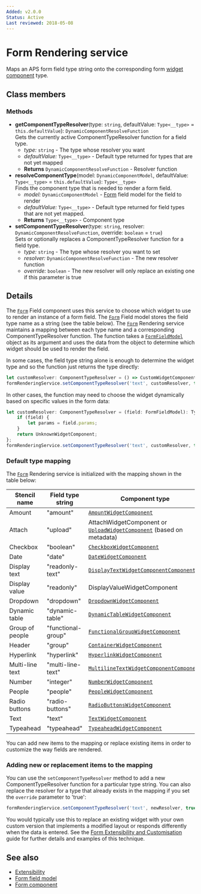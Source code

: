 ```yaml
---
Added: v2.0.0
Status: Active
Last reviewed: 2018-05-08
---
```


# Form Rendering service

Maps an APS form field type string onto the corresponding form [widget component](../insights/widget.component.md) type.

## Class members

### Methods

-   **getComponentTypeResolver**(type: `string`, defaultValue: `Type<__type>` = `this.defaultValue`): `DynamicComponentResolveFunction`<br/>
    Gets the currently active ComponentTypeResolver function for a field type.
    -   _type:_ `string`  - The type whose resolver you want
    -   _defaultValue:_ `Type<__type>`  - Default type returned for types that are not yet mapped
    -   **Returns** `DynamicComponentResolveFunction` - Resolver function
-   **resolveComponentType**(model: `DynamicComponentModel`, defaultValue: `Type<__type>` = `this.defaultValue`): `Type<__type>`<br/>
    Finds the component type that is needed to render a form field.
    -   _model:_ `DynamicComponentModel`  - [Form](lib/process-services/task-list/models/form.model.ts) field model for the field to render
    -   _defaultValue:_ `Type<__type>`  - Default type returned for field types that are not yet mapped.
    -   **Returns** `Type<__type>` - Component type
-   **setComponentTypeResolver**(type: `string`, resolver: `DynamicComponentResolveFunction`, override: `boolean` = `true`)<br/>
    Sets or optionally replaces a ComponentTypeResolver function for a field type.
    -   _type:_ `string`  - The type whose resolver you want to set
    -   _resolver:_ `DynamicComponentResolveFunction`  - The new resolver function
    -   _override:_ `boolean`  - The new resolver will only replace an existing one if this parameter is true

## Details

The [`Form`](lib/process-services/task-list/models/form.model.ts) Field component uses this service to choose which widget to use to render an instance of a
form field. The [`Form`](lib/process-services/task-list/models/form.model.ts) Field model stores the field type name as a string (see the table below).
The [`Form`](lib/process-services/task-list/models/form.model.ts) Rendering service maintains a mapping between each type name and
a corresponding ComponentTypeResolver function. The function takes a [`FormFieldModel`](../core/form-field.model.md) object as its argument and
uses the data from the object to determine which widget should be used to render the field.

In some cases, the field type string alone is enough to determine the widget type and so the function
just returns the type directly:

```ts
let customResolver: ComponentTypeResolver = () => CustomWidgetComponent;
formRenderingService.setComponentTypeResolver('text', customResolver, true);
```

In other cases, the function may need to choose the widget dynamically based on
specific values in the form data:

```ts
let customResolver: ComponentTypeResolver = (field: FormFieldModel): Type<{}> => {
    if (field) {
        let params = field.params;
    }
    return UnknownWidgetComponent;
};
formRenderingService.setComponentTypeResolver('text', customResolver, true);
```

### Default type mapping

The [`Form`](lib/process-services/task-list/models/form.model.ts) Rendering service is initialized with the mapping shown in the table below:

| Stencil name | Field type string | Component type |
| ------------ | ----------------- | -------------- |
| Amount | "amount" | [`AmountWidgetComponent`](lib/core/form/components/widgets/amount/amount.widget.ts) |
| Attach | "upload" | AttachWidgetComponent or [`UploadWidgetComponent`](lib/core/form/components/widgets/upload/upload.widget.ts) (based on metadata) |
| Checkbox | "boolean" | [`CheckboxWidgetComponent`](lib/core/form/components/widgets/checkbox/checkbox.widget.ts) |
| Date | "date" | [`DateWidgetComponent`](lib/core/form/components/widgets/date/date.widget.ts) |
| Display text | "readonly-text" | [`DisplayTextWidgetComponentComponent`](lib/core/form/components/widgets/display-text/display-text.widget.ts) |
| Display value | "readonly" | DisplayValueWidgetComponent |
| Dropdown | "dropdown" | [`DropdownWidgetComponent`](lib/core/form/components/widgets/dropdown/dropdown.widget.ts) |
| Dynamic table | "dynamic-table" | [`DynamicTableWidgetComponent`](lib/core/form/components/widgets/dynamic-table/dynamic-table.widget.ts) |
| Group of people | "functional-group" | [`FunctionalGroupWidgetComponent`](lib/core/form/components/widgets/functional-group/functional-group.widget.ts) |
| Header | "group" | [`ContainerWidgetComponent`](lib/core/form/components/widgets/container/container.widget.ts) |
| Hyperlink | "hyperlink" | [`HyperlinkWidgetComponent`](lib/core/form/components/widgets/hyperlink/hyperlink.widget.ts) |
| Multi-line text | "multi-line-text" | [`MultilineTextWidgetComponentComponent`](lib/core/form/components/widgets/multiline-text/multiline-text.widget.ts) |
| Number | "integer" | [`NumberWidgetComponent`](lib/core/form/components/widgets/number/number.widget.ts) |
| People | "people" | [`PeopleWidgetComponent`](lib/core/form/components/widgets/people/people.widget.ts) |
| Radio buttons | "radio-buttons" | [`RadioButtonsWidgetComponent`](lib/core/form/components/widgets/radio-buttons/radio-buttons.widget.ts) |
| Text | "text" | [`TextWidgetComponent`](lib/core/form/components/widgets/text/text.widget.ts) |
| Typeahead | "typeahead" | [`TypeaheadWidgetComponent`](lib/core/form/components/widgets/typeahead/typeahead.widget.ts) |

You can add new items to the mapping or replace existing items in order to customize the way
fields are rendered.

### Adding new or replacement items to the mapping

You can use the `setComponentTypeResolver` method to add a new ComponentTypeResolver function for a
particular type string. You can also replace the resolver for a type that already exists in the mapping
if you set the `override` parameter to 'true':

```ts
formRenderingService.setComponentTypeResolver('text', newResolver, true);
```

You would typically use this to replace an existing widget with your own custom version that
implements a modified layout or responds differently when the data is entered. See the
[Form Extensibility and Customisation](../user-guide/extensibility.md) guide for further details and examples
of this technique.

## See also

-   [Extensibility](../user-guide/extensibility.md)
-   [Form field model](form-field.model.md)
-   [Form component](form.component.md)
